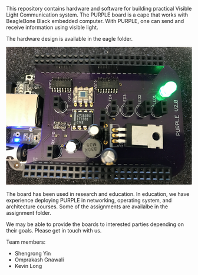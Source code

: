 This repository contains hardware and software for building practical Visible Light Communication system. The PURPLE board is a cape that works with BeagleBone Black embedded computer. With PURPLE, one can send and receive information using visible light.

The hardware design is available in the eagle folder.

![blink<](assignment/images/blink.png)

The board has been used in research and education. In education, we have experience deploying PURPLE in networking, operating system, and architecture courses. Some of the assignments are availalbe in the assignment folder.

We may be able to provide the boards to interested parties depending on their goals. Please get in touch with us.

Team members:
- Shengrong Yin
- Omprakash Gnawali
- Kevin Long
